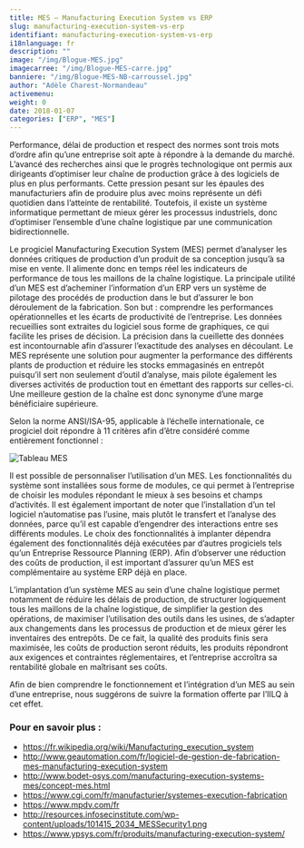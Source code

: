 ```yaml
---
title: MES – Manufacturing Execution System vs ERP
slug: manufacturing-execution-system-vs-erp
identifiant: manufacturing-execution-system-vs-erp
i18nlanguage: fr
description: ""
image: "/img/Blogue-MES.jpg"
imagecarree: "/img/Blogue-MES-carre.jpg"
banniere: "/img/Blogue-MES-NB-carroussel.jpg"
author: "Adèle Charest-Normandeau"  
activemenu:
weight: 0
date: 2018-01-07
categories: ["ERP", "MES"]
---
```


Performance, délai de production et respect des normes sont trois mots d’ordre afin qu’une entreprise soit apte à répondre à la demande du marché. L’avancé des recherches ainsi que le progrès technologique ont permis aux dirigeants d’optimiser leur chaîne de production grâce à des logiciels de plus en plus performants. Cette pression pesant sur les épaules des manufacturiers afin de produire plus avec moins représente un défi quotidien dans l’atteinte de rentabilité. Toutefois, il existe un système informatique permettant de mieux gérer les processus industriels, donc d’optimiser l’ensemble d’une chaîne logistique par une communication bidirectionnelle.

Le progiciel Manufacturing Execution System (MES) permet d’analyser les données critiques de production d’un produit de sa conception jusqu’à sa mise en vente. Il alimente donc en temps réel les indicateurs de performance de tous les maillons de la chaîne logistique. La principale utilité d’un MES est d’acheminer l’information d’un ERP vers un système de pilotage des procédés de production dans le but d’assurer le bon déroulement de la fabrication. Son but : comprendre les performances opérationnelles et les écarts de productivité de l’entreprise. Les données recueillies sont extraites du logiciel sous forme de graphiques, ce qui facilite les prises de décision. La précision dans la cueillette des données est incontournable afin d’assurer l’exactitude des analyses en découlant. Le MES représente une solution pour augmenter la performance des différents plants de production et réduire les stocks emmagasinés en entrepôt puisqu’il sert non seulement d’outil d’analyse, mais pilote également les diverses activités de production tout en émettant des rapports sur celles-ci. Une meilleure gestion de la chaîne est donc synonyme d’une marge bénéficiaire supérieure. 

Selon la norme ANSI/ISA-95, applicable à l’échelle internationale, ce progiciel doit répondre à 11 critères afin d’être considéré comme entièrement fonctionnel :

![Tableau MES](/img/tableau-MES.png "Tableau MES")

Il est possible de personnaliser l’utilisation d’un MES. Les fonctionnalités du système sont installées sous forme de modules, ce qui permet à l’entreprise de choisir les modules répondant le mieux à ses besoins et champs d’activités. Il est également important de noter que l’installation d’un tel logiciel n’automatise pas l’usine, mais plutôt le transfert et l’analyse des données, parce qu’il est capable d’engendrer des interactions entre ses différents modules. Le choix des fonctionnalités à implanter dépendra également des fonctionnalités déjà exécutées par d’autres progiciels tels qu’un Entreprise Ressource Planning (ERP). Afin d’observer une réduction des coûts de production, il est important d’assurer qu’un MES est complémentaire au système ERP déjà en place. 

L’implantation d’un système MES au sein d’une chaîne logistique permet notamment de réduire les délais de production, de structurer logiquement tous les maillons de la chaîne logistique, de simplifier la gestion des opérations, de maximiser l’utilisation des outils dans les usines, de s’adapter aux changements dans les processus de production et de mieux gérer les inventaires des entrepôts. De ce fait, la qualité des produits finis sera maximisée, les coûts de production seront réduits, les produits répondront aux exigences et contraintes réglementaires, et l’entreprise accroîtra sa rentabilité globale en maîtrisant ses coûts. 

Afin de bien comprendre le fonctionnement et l’intégration d’un MES au sein d’une entreprise, nous suggérons de suivre la formation offerte par l’IILQ à cet effet.

### Pour en savoir plus :

- https://fr.wikipedia.org/wiki/Manufacturing_execution_system
- http://www.geautomation.com/fr/logiciel-de-gestion-de-fabrication-mes-manufacturing-execution-system
- http://www.bodet-osys.com/manufacturing-execution-systems-mes/concept-mes.html
- https://www.cgi.com/fr/manufacturier/systemes-execution-fabrication
- https://www.mpdv.com/fr
- http://resources.infosecinstitute.com/wp-content/uploads/101415_2034_MESSecurity1.png
- https://www.ypsys.com/fr/produits/manufacturing-execution-system/